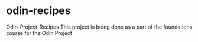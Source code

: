 # odin-recipes
Odin-Project-Recipes
This project is being done as a part of the foundations course for the Odin Project